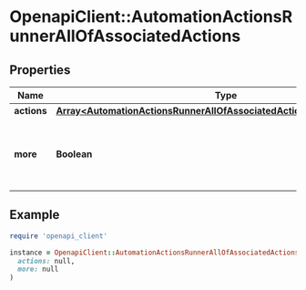 # OpenapiClient::AutomationActionsRunnerAllOfAssociatedActions

## Properties

| Name | Type | Description | Notes |
| ---- | ---- | ----------- | ----- |
| **actions** | [**Array&lt;AutomationActionsRunnerAllOfAssociatedActionsAllOfActionsInner&gt;**](AutomationActionsRunnerAllOfAssociatedActionsAllOfActionsInner.md) |  |  |
| **more** | **Boolean** | Indicates whether more actions exist for the Runner. |  |

## Example

```ruby
require 'openapi_client'

instance = OpenapiClient::AutomationActionsRunnerAllOfAssociatedActions.new(
  actions: null,
  more: null
)
```

